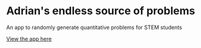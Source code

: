 # Adrian's endless source of problems
An app to randomly generate quantitative problems for STEM students

[View the app here](https://aderhall.github.io/problems)
